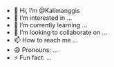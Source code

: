 - 👋 Hi, I’m @Kalimanggis
- 👀 I’m interested in ...
- 🌱 I’m currently learning ...
- 💞️ I’m looking to collaborate on ...
- 📫 How to reach me ...
- 😄 Pronouns: ...
- ⚡ Fun fact: ...

<!---
Kalimanggis/Kalimanggis is a ✨ special ✨ repository because its `README.md` (this file) appears on your GitHub profile.
You can click the Preview link to take a look at your changes.
--->
